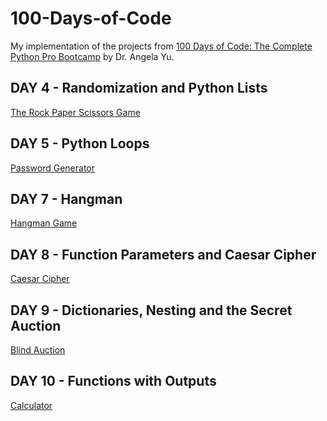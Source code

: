 # 100-Days-of-Code

My implementation of the projects from [100 Days of Code: The Complete Python Pro Bootcamp](https://www.udemy.com/course/100-days-of-code/
) by Dr. Angela Yu.

## DAY 4 - Randomization and Python Lists
[The Rock Paper Scissors Game](https://github.com/Yulia-Didun/100-Days-of-Code/blob/main/DAY%204%20(Rock%20Paper%20Scissors%20Game)/main.py)


## DAY 5 - Python Loops
[Password Generator](https://github.com/Yulia-Didun/100-Days-of-Code/blob/main/DAY%205%20(Password%20Generator)/main.py)


## DAY 7 - Hangman
[Hangman Game](https://github.com/Yulia-Didun/100-Days-of-Code/tree/main/DAY%207%20(Hangman%20Game))


## DAY 8 - Function Parameters and Caesar Cipher
[Caesar Cipher](https://github.com/Yulia-Didun/100-Days-of-Code/tree/main/DAY%208%20(Caesar%20Cipher))


## DAY 9 - Dictionaries, Nesting and the Secret Auction
[Blind Auction](https://github.com/Yulia-Didun/100-Days-of-Code/tree/main/DAY%209%20(Blind%20Auction))


## DAY 10 - Functions with Outputs
[Calculator](https://github.com/Yulia-Didun/100-Days-of-Code/tree/main/DAY%2010%20(Calculator))
